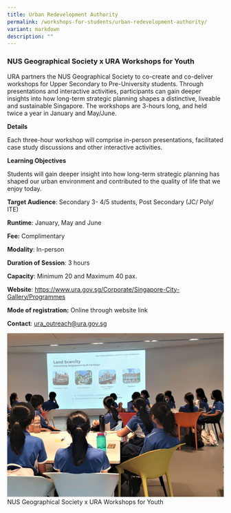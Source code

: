 ```yaml
---
title: Urban Redevelopment Authority
permalink: /workshops-for-students/urban-redevelopment-authority/
variant: markdown
description: ""
---
```

### NUS Geographical Society x URA Workshops for Youth

URA partners the NUS Geographical Society to co-create and co-deliver workshops for Upper Secondary to Pre-University students. Through presentations and interactive activities, participants can gain deeper insights into how long-term strategic planning shapes a distinctive, liveable and sustainable Singapore. The workshops are 3-hours long, and held twice a year in January and May/June.

**Details**

Each three-hour workshop will comprise in-person presentations, facilitated case study discussions and other interactive activities.

**Learning Objectives**

Students will gain deeper insight into how long-term strategic planning has shaped our urban environment and contributed to the quality of life that we enjoy today.

**Target Audience**: Secondary 3- 4/5 students, Post Secondary (JC/ Poly/ ITE)

**Runtime**: January, May and June

**Fee:** Complimentary

**Modality**: In-person

**Duration of Session**: 3 hours

**Capacity**: Minimum 20 and Maximum 40 pax.

**Website**: https://www.ura.gov.sg/Corporate/Singapore-City-Gallery/Programmes

**Mode of registration:** Online through website link

**Contact**: ura_outreach@ura.gov.sg

![](/images/nus%20geographical%20society%20x%20ura%20workshops%20for%20youth.jpg)
NUS Geographical Society x URA Workshops for Youth